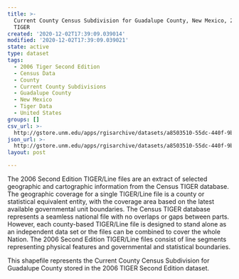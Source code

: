 ```yaml
---
title: >-
  Current County Census Subdivision for Guadalupe County, New Mexico, 2006se
  TIGER
created: '2020-12-02T17:39:09.039014'
modified: '2020-12-02T17:39:09.039021'
state: active
type: dataset
tags:
  - 2006 Tiger Second Edition
  - Census Data
  - County
  - Current County Subdivisions
  - Guadalupe County
  - New Mexico
  - Tiger Data
  - United States
groups: []
csv_url: >-
  http://gstore.unm.edu/apps/rgisarchive/datasets/a8503510-55dc-440f-9baf-679d3f1c09cf/tgr2006se_guad_cousubcu.derived.csv
json_url: >-
  http://gstore.unm.edu/apps/rgisarchive/datasets/a8503510-55dc-440f-9baf-679d3f1c09cf/tgr2006se_guad_cousubcu.derived.json
layout: post

---
```

The 2006 Second Edition TIGER/Line files are an extract of selected geographic and cartographic information from the Census TIGER database.  The geographic coverage for a single TIGER/Line file is a county or statistical equivalent entity, with the coverage area based on the latest available governmental unit boundaries. The Census TIGER database represents a seamless national file with no overlaps or gaps between parts.  However, each county-based TIGER/Line file is designed to stand alone as an independent data set or the files can be combined to cover the whole Nation.  The 2006 Second Edition  TIGER/Line files consist of line segments representing physical features and governmental and statistical boundaries.  

This shapefile represents the Current County Census Subdivision for Guadalupe County stored in the 2006 TIGER Second Edition dataset.
